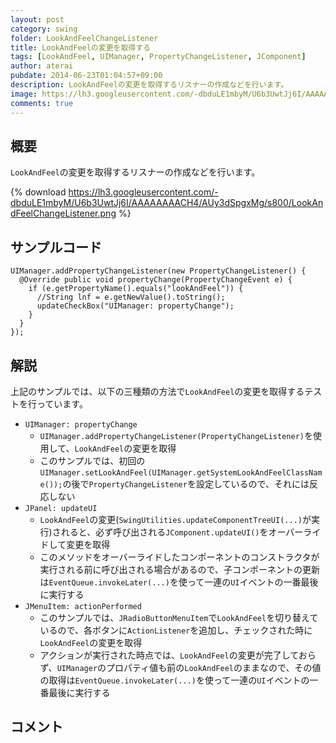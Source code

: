 ```yaml
---
layout: post
category: swing
folder: LookAndFeelChangeListener
title: LookAndFeelの変更を取得する
tags: [LookAndFeel, UIManager, PropertyChangeListener, JComponent]
author: aterai
pubdate: 2014-06-23T01:04:57+09:00
description: LookAndFeelの変更を取得するリスナーの作成などを行います。
image: https://lh3.googleusercontent.com/-dbduLE1mbyM/U6b3UwtJj6I/AAAAAAAACH4/AUy3dSpgxMg/s800/LookAndFeelChangeListener.png
comments: true
---
```

## 概要
`LookAndFeel`の変更を取得するリスナーの作成などを行います。

{% download https://lh3.googleusercontent.com/-dbduLE1mbyM/U6b3UwtJj6I/AAAAAAAACH4/AUy3dSpgxMg/s800/LookAndFeelChangeListener.png %}

## サンプルコード
<pre class="prettyprint"><code>UIManager.addPropertyChangeListener(new PropertyChangeListener() {
  @Override public void propertyChange(PropertyChangeEvent e) {
    if (e.getPropertyName().equals("lookAndFeel")) {
      //String lnf = e.getNewValue().toString();
      updateCheckBox("UIManager: propertyChange");
    }
  }
});
</code></pre>

## 解説
上記のサンプルでは、以下の三種類の方法で`LookAndFeel`の変更を取得するテストを行っています。

- `UIManager: propertyChange`
    - `UIManager.addPropertyChangeListener(PropertyChangeListener)`を使用して、`LookAndFeel`の変更を取得
    - このサンプルでは、初回の`UIManager.setLookAndFeel(UIManager.getSystemLookAndFeelClassName());`の後で`PropertyChangeListener`を設定しているので、それには反応しない
- `JPanel: updateUI`
    - `LookAndFeel`の変更(`SwingUtilities.updateComponentTreeUI(...)`が実行)されると、必ず呼び出される`JComponent.updateUI()`をオーバーライドして変更を取得
    - このメソッドをオーバーライドしたコンポーネントのコンストラクタが実行される前に呼び出される場合があるので、子コンポーネントの更新は`EventQueue.invokeLater(...)`を使って一連の`UI`イベントの一番最後に実行する
- `JMenuItem: actionPerformed`
    - このサンプルでは、`JRadioButtonMenuItem`で`LookAndFeel`を切り替えているので、各ボタンに`ActionListener`を追加し、チェックされた時に`LookAndFeel`の変更を取得
    - アクションが実行された時点では、`LookAndFeel`の変更が完了しておらず、`UIManager`のプロパティ値も前の`LookAndFeel`のままなので、その値の取得は`EventQueue.invokeLater(...)`を使って一連の`UI`イベントの一番最後に実行する

<!-- dummy comment line for breaking list -->

## コメント
